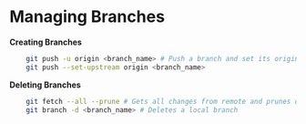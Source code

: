 # Managing Branches

**Creating Branches**
``` bash
    git push -u origin <branch_name> # Push a branch and set its origin (for the intial push of a branch)
    git push --set-upstream origin <branch_name>
```

**Deleting Branches**

``` bash
    git fetch --all --prune # Gets all changes from remote and prunes dead branches
    git branch -d <branch_name> # Deletes a local branch
```